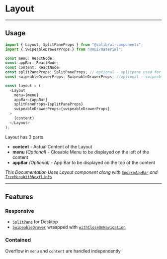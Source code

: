# Layout

---

## Usage

```typescript
import { Layout, SplitPaneProps } from "@solib/ui-components";
import { SwipeableDrawerProps } from "@mui/material";

const menu: ReactNode;
const appBar: ReactNode;
const content: ReactNode;
const splitPaneProps: SplitPaneProps; // optional - splitpane used for Desktop Layout
const swipeableDrawerProps: SwipeableDrawerProps; //optional - swipeableDrawer used for Mobile Layout

const layout = (
  <Layout
    menu={menu}
    appBar={appBar}
    splitPaneProps={splitPaneProps}
    swipeableDrawerProps={swipeableDrawerProps}
  >
    {content}
  </Layout>
);
```

Layout has 3 parts

- **content** - Actual Content of the Layout
- **menu** _(Optional)_ - Closable Menu to be displayed on the left of the content
- **appBar** _(Optional)_ - App Bar to be displayed on the top of the content

_This Documentation Uses Layout component along with [`SodaruAppBar`](../layout/sodaru-appbar) and [`TreeMenuWithNextLinks`](./treemenu-with-nextlinks)_

---

## Features

### Responsive

- [`SplitPane`](../layout/split-pane) for Desktop
- [`SwipeableDrawer`](https://mui.com/components/drawers/#swipeable) wraapped with [`withCloseOnNavigation`](./close-on-navigation)

### Contained

Overflow in `menu` and `content` are handled independently
